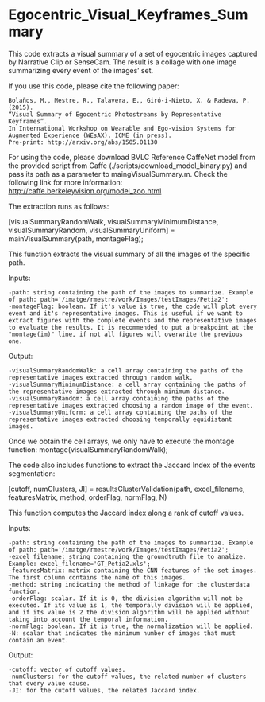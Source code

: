 # Egocentric_Visual_Keyframes_Summary

This code extracts a visual summary of a set of egocentric images captured by Narrative Clip or  SenseCam. The result is a collage with one image summarizing every event of the images’ set. 

If you use this code, please cite the following paper:

    Bolaños, M., Mestre, R., Talavera, E., Giró-i-Nieto, X. & Radeva, P. (2015). 
    “Visual Summary of Egocentric Photostreams by Representative Keyframes”. 
    In International Workshop on Wearable and Ego-vision Systems for Augmented Experience (WEsAX). ICME (in press). 
    Pre-print: http://arxiv.org/abs/1505.01130

For using the code, please download BVLC Reference CaffeNet model from the provided script from Caffe 
(./scripts/download_model_binary.py) and pass its path as a parameter to maingVisualSummary.m. 
Check the following link for more information:
http://caffe.berkeleyvision.org/model_zoo.html

The extraction runs as follows:

[visualSummaryRandomWalk, visualSummaryMinimumDistance, visualSummaryRandom, visualSummaryUniform] = mainVisualSummary(path, montageFlag);

This function extracts the visual summary of all the images of the specific path.

Inputs:

    -path: string containing the path of the images to summarize. Example of path: path='/imatge/rmestre/work/Images/testImages/Petia2';
    -montageFlag: boolean. If it's value is true, the code will plot every event and it's representative images. This is useful if we want to extract figures with the complete events and the representative images to evaluate the results. It is recommended to put a breakpoint at the "montage(im)" line, if not all figures will overwrite the previous one.

Output:

    -visualSummaryRandomWalk: a cell array containing the paths of the representative images extracted through random walk.
    -visualSummaryMinimumDistance: a cell array containing the paths of the representative images extracted through minimum distance.
    -visualSummaryRandom: a cell array containing the paths of the representative images extracted choosing a random image of the event.
    -visualSummaryUniform: a cell array containing the paths of the representative images extracted choosing temporally equidistant images.

Once we obtain the cell arrays, we only have to execute the montage function:
montage(visualSummaryRandomWalk);

The code also includes functions to extract the Jaccard Index of the events segmentation:

[cutoff, numClusters, JI] = resultsClusterValidation(path, excel_filename, featuresMatrix, method, orderFlag, normFlag, N)

This function computes the Jaccard index along a rank of cutoff values. 

Inputs:

    -path: string containing the path of the images to summarize. Example of path: path='/imatge/rmestre/work/Images/testImages/Petia2';
    -excel_filename: string containing the groundtruth file to analize. Example: excel_filename='GT_Petia2.xls';
    -featuresMatrix: matrix containing the CNN features of the set images. The first column contains the name of this images.
    -method: string indicating the method of linkage for the clusterdata function.
    -orderFlag: scalar. If it is 0, the division algorithm will not be executed. If its value is 1, the temporally division will be applied, and if its value is 2 the division algorithm will be applied without taking into account the temporal information.
    -normFlag: boolean. If it is true, the normalization will be applied.
    -N: scalar that indicates the minimum number of images that must contain an event.
    
Output:

    -cutoff: vector of cutoff values.
    -numClusters: for the cutoff values, the related number of clusters that every value cause.
    -JI: for the cutoff values, the related Jaccard index.
